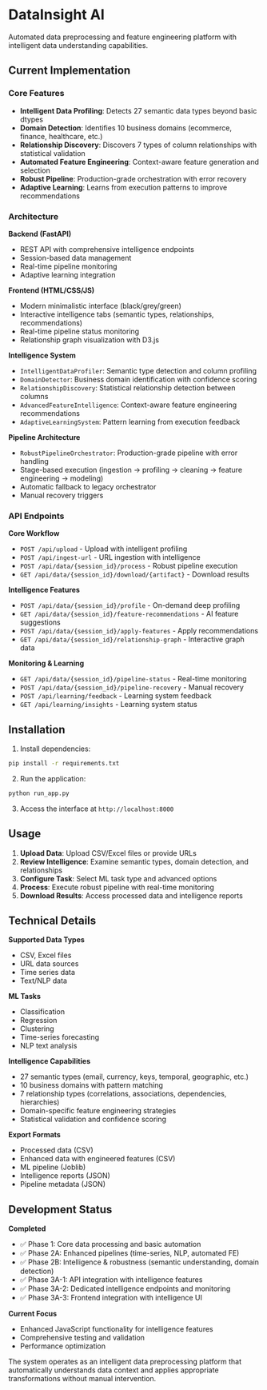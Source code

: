 # DataInsight AI

Automated data preprocessing and feature engineering platform with intelligent data understanding capabilities.

## Current Implementation

### Core Features
- **Intelligent Data Profiling**: Detects 27 semantic data types beyond basic dtypes
- **Domain Detection**: Identifies 10 business domains (ecommerce, finance, healthcare, etc.)  
- **Relationship Discovery**: Discovers 7 types of column relationships with statistical validation
- **Automated Feature Engineering**: Context-aware feature generation and selection
- **Robust Pipeline**: Production-grade orchestration with error recovery
- **Adaptive Learning**: Learns from execution patterns to improve recommendations

### Architecture

**Backend (FastAPI)**
- REST API with comprehensive intelligence endpoints
- Session-based data management
- Real-time pipeline monitoring
- Adaptive learning integration

**Frontend (HTML/CSS/JS)**
- Modern minimalistic interface (black/grey/green)
- Interactive intelligence tabs (semantic types, relationships, recommendations)
- Real-time pipeline status monitoring
- Relationship graph visualization with D3.js

**Intelligence System**
- `IntelligentDataProfiler`: Semantic type detection and column profiling
- `DomainDetector`: Business domain identification with confidence scoring
- `RelationshipDiscovery`: Statistical relationship detection between columns
- `AdvancedFeatureIntelligence`: Context-aware feature engineering recommendations
- `AdaptiveLearningSystem`: Pattern learning from execution feedback

**Pipeline Architecture**
- `RobustPipelineOrchestrator`: Production-grade pipeline with error handling
- Stage-based execution (ingestion → profiling → cleaning → feature engineering → modeling)
- Automatic fallback to legacy orchestrator
- Manual recovery triggers

### API Endpoints

**Core Workflow**
- `POST /api/upload` - Upload with intelligent profiling
- `POST /api/ingest-url` - URL ingestion with intelligence
- `POST /api/data/{session_id}/process` - Robust pipeline execution
- `GET /api/data/{session_id}/download/{artifact}` - Download results

**Intelligence Features**
- `POST /api/data/{session_id}/profile` - On-demand deep profiling
- `GET /api/data/{session_id}/feature-recommendations` - AI feature suggestions
- `POST /api/data/{session_id}/apply-features` - Apply recommendations
- `GET /api/data/{session_id}/relationship-graph` - Interactive graph data

**Monitoring & Learning**
- `GET /api/data/{session_id}/pipeline-status` - Real-time monitoring
- `POST /api/data/{session_id}/pipeline-recovery` - Manual recovery
- `POST /api/learning/feedback` - Learning system feedback
- `GET /api/learning/insights` - Learning system status

## Installation

1. Install dependencies:
```bash
pip install -r requirements.txt
```

2. Run the application:
```bash
python run_app.py
```

3. Access the interface at `http://localhost:8000`

## Usage

1. **Upload Data**: Upload CSV/Excel files or provide URLs
2. **Review Intelligence**: Examine semantic types, domain detection, and relationships
3. **Configure Task**: Select ML task type and advanced options
4. **Process**: Execute robust pipeline with real-time monitoring
5. **Download Results**: Access processed data and intelligence reports

## Technical Details

**Supported Data Types**
- CSV, Excel files
- URL data sources
- Time series data
- Text/NLP data

**ML Tasks**
- Classification
- Regression  
- Clustering
- Time-series forecasting
- NLP text analysis

**Intelligence Capabilities**
- 27 semantic types (email, currency, keys, temporal, geographic, etc.)
- 10 business domains with pattern matching
- 7 relationship types (correlations, associations, dependencies, hierarchies)
- Domain-specific feature engineering strategies
- Statistical validation and confidence scoring

**Export Formats**
- Processed data (CSV)
- Enhanced data with engineered features (CSV)
- ML pipeline (Joblib)
- Intelligence reports (JSON)
- Pipeline metadata (JSON)

## Development Status

**Completed**
- ✅ Phase 1: Core data processing and basic automation
- ✅ Phase 2A: Enhanced pipelines (time-series, NLP, automated FE)
- ✅ Phase 2B: Intelligence & robustness (semantic understanding, domain detection)
- ✅ Phase 3A-1: API integration with intelligence features
- ✅ Phase 3A-2: Dedicated intelligence endpoints and monitoring
- ✅ Phase 3A-3: Frontend integration with intelligence UI

**Current Focus**
- Enhanced JavaScript functionality for intelligence features
- Comprehensive testing and validation
- Performance optimization

The system operates as an intelligent data preprocessing platform that automatically understands data context and applies appropriate transformations without manual intervention.